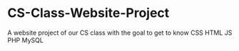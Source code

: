 # CS-Class-Website-Project
A website project of our CS class with the goal to get to know CSS HTML JS PHP MySQL
